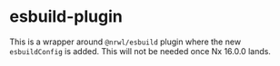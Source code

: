 # esbuild-plugin

This is a wrapper around `@nrwl/esbuild` plugin where the new `esbuildConfig` is added. This will not be needed once Nx 16.0.0 lands.
